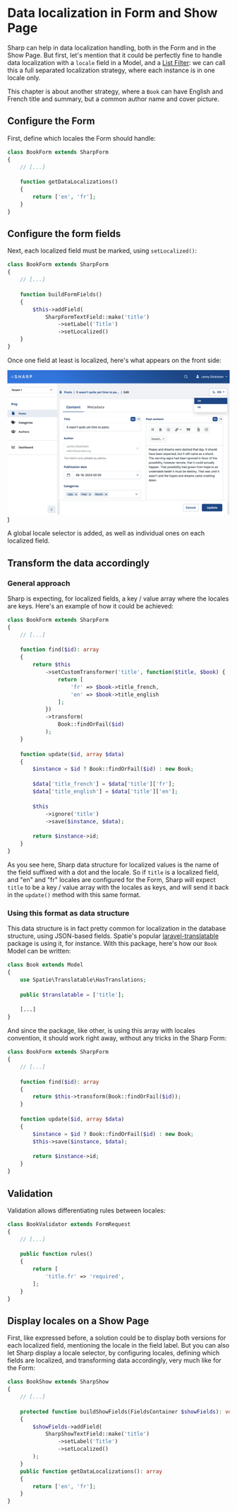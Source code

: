 # Data localization in Form and Show Page

Sharp can help in data localization handling, both in the Form and in the Show Page. But first, let's mention that it could be perfectly fine to handle data localization with a `locale` field in a Model, and a [List Filter](filters.md): we can call this a full separated localization strategy, where each instance is in one locale only.

This chapter is about another strategy, where a `Book` can have English and French title and summary, but a common author name and cover picture.

## Configure the Form

First, define which locales the Form should handle:

```php
class BookForm extends SharpForm
{
    // [...]

    function getDataLocalizations()
    {
        return ['en', 'fr'];
    }
}
```

## Configure the form fields

Next, each localized field must be marked, using `setLocalized()`:

```php
class BookForm extends SharpForm
{
    // [...]
    
    function buildFormFields()
    {
        $this->addField(
            SharpFormTextField::make('title')
                ->setLabel('Title')
                ->setLocalized()
    }
}
```

Once one field at least is localized, here's what appears on the front side:

![Form field localization](./img/form-localization-v8.png))

A global locale selector is added, as well as individual ones on each localized field.

## Transform the data accordingly

### General approach

Sharp is expecting, for localized fields, a key / value array where the locales are keys. Here's an example of how it could be achieved:

```php
class BookForm extends SharpForm
{
    // [...]
    
    function find($id): array
    {
        return $this
            ->setCustomTransformer('title', function($title, $book) {
                return [
                    'fr' => $book->title_french,
                    'en' => $book->title_english
                ];
            })
            ->transform(
                Book::findOrFail($id)
            );
    }
    
    function update($id, array $data)
    {
        $instance = $id ? Book::findOrFail($id) : new Book;
    
        $data['title_french'] = $data['title']['fr'];
        $data['title_english'] = $data['title']['en'];
    
        $this
            ->ignore('title')
            ->save($instance, $data);
    
        return $instance->id;
    }
}
```

As you see here, Sharp data structure for localized values is the name of the field suffixed with a dot and the locale. So if `title` is a localized field, and "en" and "fr" locales are configured for the Form, Sharp will expect `title` to be a key / value array with the locales as keys, and will send it back in the `update()` method with this same format.

### Using this format as data structure

This data structure is in fact pretty common for localization in the database structure, using JSON-based fields. Spatie's popular [laravel-translatable](https://github.com/spatie/laravel-translatable) package is using it, for instance. With this package, here's how our `Book` Model can be written:

```php
class Book extends Model
{
    use Spatie\Translatable\HasTranslations;

    public $translatable = ['title'];

    [...]
}
```

And since the package, like other, is using this array with locales convention, it should work right away, without any tricks in the Sharp Form:

```php
class BookForm extends SharpForm
{
    // [...]
    
    function find($id): array
    {
        return $this->transform(Book::findOrFail($id));
    }
    
    function update($id, array $data)
    {
        $instance = $id ? Book::findOrFail($id) : new Book;
        $this->save($instance, $data);
    
        return $instance->id;
    }
}
```

## Validation

Validation allows differentiating rules between locales:

```php
class BookValidator extends FormRequest
{
    // [...]
    
    public function rules()
    {
        return [
            'title.fr' => 'required',
        ];
    }
}
```

## Display locales on a Show Page

First, like expressed before, a solution could be to display both versions for each localized field, mentioning the locale in the field label. But you can also let Sharp display a locale selector, by configuring locales, defining which fields are localized, and transforming data accordingly, very much like for the Form:

```php
class BookShow extends SharpShow
{
    // [...]
    
    protected function buildShowFields(FieldsContainer $showFields): void
    {
        $showFields->addField(
            SharpShowTextField::make('title')
                ->setLabel('Title')
                ->setLocalized()
        );
    }
    public function getDataLocalizations(): array
    {
        return ['en', 'fr'];
    }
}
```
